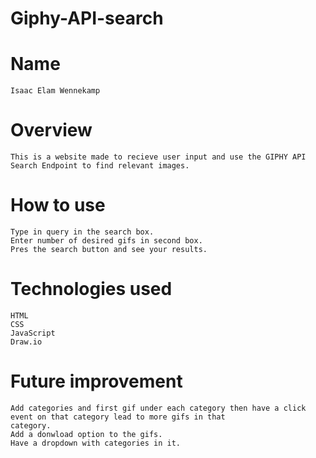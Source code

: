 # Giphy-API-search
# Name
    Isaac Elam Wennekamp

# Overview
    This is a website made to recieve user input and use the GIPHY API Search Endpoint to find relevant images.

# How to use
    Type in query in the search box.
    Enter number of desired gifs in second box.
    Pres the search button and see your results.

# Technologies used
    HTML
    CSS
    JavaScript
    Draw.io

# Future improvement
    Add categories and first gif under each category then have a click event on that category lead to more gifs in that
    category.
    Add a donwload option to the gifs.
    Have a dropdown with categories in it.


